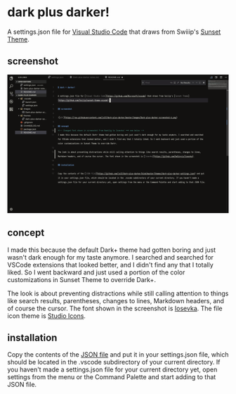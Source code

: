 # dark plus darker!

A settings.json file for [Visual Studio Code](https://github.com/Microsoft/vscode) that draws from Swiiip's [Sunset Theme](https://github.com/Swiiip/sunset-theme-vscode).

## screenshot

![alt](https://raw.githubusercontent.com/jx22/dark-plus-darker/master/images/Dark-plus-darker-screenshot-7.png)

## concept

I made this because the default Dark+ theme had gotten boring and just wasn't dark enough for my taste anymore. I searched and searched for VSCode extensions that looked better, and I didn't find any that I totally liked. So I went backward and just used a portion of the color customizations in Sunset Theme to override Dark+.

The look is about preventing distractions while still calling attention to things like search results, parentheses, changes to lines, Markdown headers, and of course the cursor. The font shown in the screenshot is [Iosevka](https://github.com/be5invis/Iosevka). The file icon theme is [Studio Icons](https://github.com/jtlowe/studio-icons).

## installation

Copy the contents of the [JSON file](https://github.com/jx22/dark-plus-darker/blob/master/themes/dark-plus-darker-settings.json) and put it in your settings.json file, which should be located in the .vscode subdirectory of your current directory. If you haven't made a settings.json file for your current directory yet, open settings from the menu or the Command Palette and start adding to that JSON file.